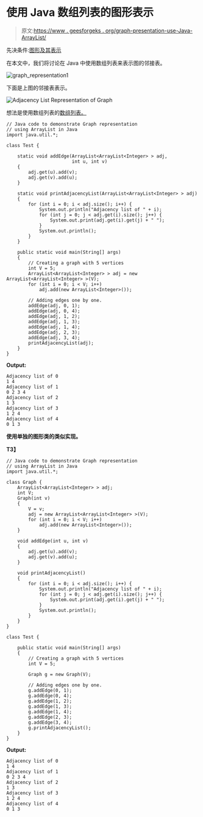 # 使用 Java 数组列表的图形表示

> 原文:[https://www . geesforgeks . org/graph-presentation-use-Java-ArrayList/](https://www.geeksforgeeks.org/graph-representation-using-java-arraylist/)

先决条件:[图形及其表示](https://www.geeksforgeeks.org/graph-and-its-representations/)

在本文中，我们将讨论在 Java 中使用数组列表来表示图的邻接表。

![](img/30e8ea189197ba821470a315e1901675.png "graph_representation1")

下面是上图的邻接表表示。

![Adjacency List Representation of Graph](img/367e2be9858f15556b5dc886d6fb46a6.png "adjacency_list_representation")

想法是使用数组列表的[数组列表。](https://www.geeksforgeeks.org/arraylist-of-arraylist-in-java/)

```
// Java code to demonstrate Graph representation
// using ArrayList in Java
import java.util.*;

class Test {

    static void addEdge(ArrayList<ArrayList<Integer> > adj,
                        int u, int v)
    {
        adj.get(u).add(v);
        adj.get(v).add(u);
    }

    static void printAdjacencyList(ArrayList<ArrayList<Integer> > adj)
    {
        for (int i = 0; i < adj.size(); i++) {
            System.out.println("Adjacency list of " + i);
            for (int j = 0; j < adj.get(i).size(); j++) {
                System.out.print(adj.get(i).get(j) + " ");
            }
            System.out.println();
        }
    }

    public static void main(String[] args)
    {
        // Creating a graph with 5 vertices
        int V = 5;
        ArrayList<ArrayList<Integer> > adj = new ArrayList<ArrayList<Integer> >(V);
        for (int i = 0; i < V; i++)
            adj.add(new ArrayList<Integer>());

        // Adding edges one by one.
        addEdge(adj, 0, 1);
        addEdge(adj, 0, 4);
        addEdge(adj, 1, 2);
        addEdge(adj, 1, 3);
        addEdge(adj, 1, 4);
        addEdge(adj, 2, 3);
        addEdge(adj, 3, 4);
        printAdjacencyList(adj);
    }
}
```

**Output:**

```
Adjacency list of 0
1 4 
Adjacency list of 1
0 2 3 4 
Adjacency list of 2
1 3 
Adjacency list of 3
1 2 4 
Adjacency list of 4
0 1 3

```

**使用单独的图形类的类似实现。**

**T3】**

```
// Java code to demonstrate Graph representation
// using ArrayList in Java
import java.util.*;

class Graph {
    ArrayList<ArrayList<Integer> > adj;
    int V;
    Graph(int v)
    {
        V = v;
        adj = new ArrayList<ArrayList<Integer> >(V);
        for (int i = 0; i < V; i++)
            adj.add(new ArrayList<Integer>());
    }

    void addEdge(int u, int v)
    {
        adj.get(u).add(v);
        adj.get(v).add(u);
    }

    void printAdjacencyList()
    {
        for (int i = 0; i < adj.size(); i++) {
            System.out.println("Adjacency list of " + i);
            for (int j = 0; j < adj.get(i).size(); j++) {
                System.out.print(adj.get(i).get(j) + " ");
            }
            System.out.println();
        }
    }
}

class Test {

    public static void main(String[] args)
    {
        // Creating a graph with 5 vertices
        int V = 5;

        Graph g = new Graph(V);

        // Adding edges one by one.
        g.addEdge(0, 1);
        g.addEdge(0, 4);
        g.addEdge(1, 2);
        g.addEdge(1, 3);
        g.addEdge(1, 4);
        g.addEdge(2, 3);
        g.addEdge(3, 4);
        g.printAdjacencyList();
    }
}
```

**Output:**

```
Adjacency list of 0
1 4 
Adjacency list of 1
0 2 3 4 
Adjacency list of 2
1 3 
Adjacency list of 3
1 2 4 
Adjacency list of 4
0 1 3

```